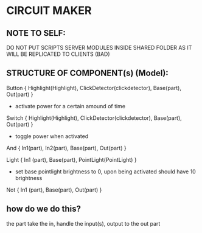 # CIRCUIT MAKER

## NOTE TO SELF:
DO NOT PUT SCRIPTS SERVER MODULES INSIDE SHARED FOLDER AS IT WILL BE REPLICATED TO CLIENTS (BAD)

## STRUCTURE OF COMPONENT(s) (Model):
Button { Highlight(Highlight), ClickDetector(clickdetector), Base(part), Out(part) }
- activate power for a certain amound of time

Switch { Highlight(Highlight), ClickDetector(clickdetector), Base(part), Out(part) }
- toggle power when activated

And { In1(part), In2(part), Base(part), Out(part) }

Light { In1 (part), Base(part), PointLight(PointLight) }
- set base pointlight brightness to 0, upon being activated should have 10 brightness

Not { In1 (part), Base(part), Out(part) }

## how do we do this?
the part take the in, handle the input(s), output to the out part